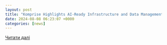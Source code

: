 ```yaml
---
layout: post
title: "Komprise Highlights AI-Ready Infrastructure and Data Management Trends for 2024"
date: 2024-08-08 06:23:07 +0000
categories: [news]
---
```


[Читати далі](https://www.datanami.com/this-just-in/komprise-highlights-ai-ready-infrastructure-and-data-management-trends-for-2024/)
